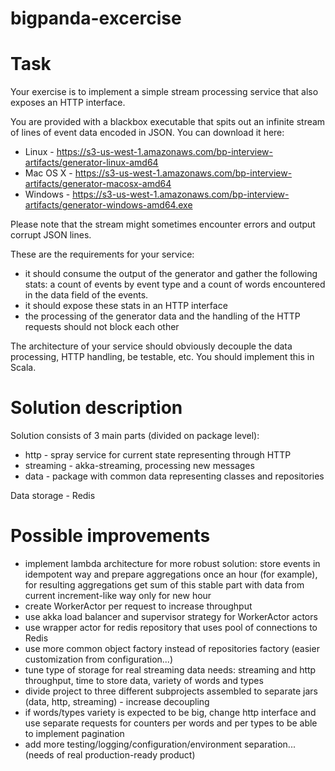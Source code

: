 # bigpanda-excercise

Task
====

Your exercise is to implement a simple stream processing service that also exposes an HTTP interface.

You are provided with a blackbox executable that spits out an infinite stream of lines of event data encoded in JSON. You can download it here:
* Linux - https://s3-us-west-1.amazonaws.com/bp-interview-artifacts/generator-linux-amd64
* Mac OS X - https://s3-us-west-1.amazonaws.com/bp-interview-artifacts/generator-macosx-amd64
* Windows - https://s3-us-west-1.amazonaws.com/bp-interview-artifacts/generator-windows-amd64.exe

Please note that the stream might sometimes encounter errors and output corrupt JSON lines.

These are the requirements for your service:
- it should consume the output of the generator and gather the following stats: a count of events by event type and a count of words encountered in the data field of the events.
- it should expose these stats in an HTTP interface
- the processing of the generator data and the handling of the HTTP requests should not block each other

The architecture of your service should obviously decouple the data processing, HTTP handling, be testable, etc. You should implement this in Scala.


Solution description
====================

Solution consists of 3 main parts (divided on package level): 
- http - spray service for current state representing through HTTP
- streaming - akka-streaming, processing new messages 
- data - package with common data representing classes and repositories

Data storage - Redis

Possible improvements
=====================

- implement lambda architecture for more robust solution: store events in idempotent way and prepare aggregations once an hour (for example), 
for resulting aggregations get sum of this stable part with data from current increment-like way only for new hour
- create WorkerActor per request to increase throughput
- use akka load balancer and supervisor strategy for WorkerActor actors
- use wrapper actor for redis repository that uses pool of connections to Redis
- use more common object factory instead of repositories factory (easier customization from configuration...)
- tune type of storage for real streaming data needs: streaming and http throughput, time to store data, variety of words and types
- divide project to three different subprojects assembled to separate jars (data, http, streaming) - increase decoupling
- if words/types variety is expected to be big, change http interface and use separate requests for counters per words and per types to be able to implement pagination
- add more testing/logging/configuration/environment separation... (needs of real production-ready product) 